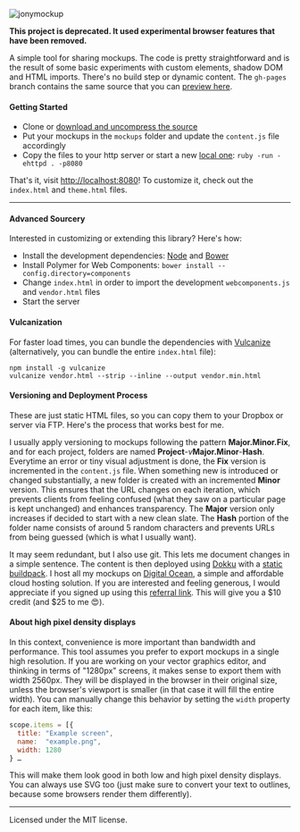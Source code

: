 ![jonymockup](https://jonymockup.david.tools/logo.svg)

**This project is deprecated. It used experimental browser features that have been removed.**

A simple tool for sharing mockups. The code is pretty straightforward and is the result of some basic experiments with custom elements, shadow DOM and HTML imports. There's no build step or dynamic content. The `gh-pages` branch contains the same source that you can [preview here](https://dmfrancisco.github.io/jonymockup).

#### Getting Started

* Clone or [download and uncompress the source](https://jonymockup.david.tools)
* Put your mockups in the `mockups` folder and update the `content.js` file accordingly
* Copy the files to your http server or start a new [local one](https://gist.github.com/willurd/5720255): `ruby -run -ehttpd . -p8080`

That's it, visit [http://localhost:8080](http://localhost:8080)! To customize it, check out the `index.html` and `theme.html` files.

---

#### Advanced Sourcery

Interested in customizing or extending this library? Here's how:

* Install the development dependencies: [Node](http://nodejs.org/) and [Bower](http://bower.io/#install-bower)
* Install Polymer for Web Components: `bower install --config.directory=components`
* Change `index.html` in order to import the development `webcomponents.js` and `vendor.html` files
* Start the server

#### Vulcanization

For faster load times, you can bundle the dependencies with [Vulcanize](https://github.com/polymer/vulcanize) (alternatively, you can bundle the entire `index.html` file):

```
npm install -g vulcanize
vulcanize vendor.html --strip --inline --output vendor.min.html
```

#### Versioning and Deployment Process

These are just static HTML files, so you can copy them to your Dropbox or server via FTP. Here's the process that works best for me.

I usually apply versioning to mockups following the pattern **Major.Minor.Fix**, and for each project, folders are named **Project**_-v_**Major.Minor**-**Hash**. Everytime an error or tiny visual adjustment is done, the **Fix** version is incremented in the `content.js` file. When something new is introduced or changed substantially, a new folder is created with an incremented **Minor** version. This ensures that the URL changes on each iteration, which prevents clients from feeling confused (what they saw on a particular page is kept unchanged) and enhances transparency. The **Major** version only increases if decided to start with a new clean slate. The **Hash** portion of the folder name consists of around 5 random characters and prevents URLs from being guessed (which is what I usually want).

It may seem redundant, but I also use git. This lets me document changes in a simple sentence. The content is then deployed using [Dokku](https://github.com/progrium/dokku) with a [static buildpack](https://github.com/florianheinemann/buildpack-nginx). I host all my mockups on [Digital Ocean](https://digitalocean.com), a simple and affordable cloud hosting solution. If you are interested and feeling generous, I would appreciate if you signed up using this [referral link](https://www.digitalocean.com/?refcode=7eb2969f7001). This will give you a $10 credit (and $25 to me :heart_eyes:).

#### About high pixel density displays

In this context, convenience is more important than bandwidth and performance. This tool assumes you prefer to export mockups in a single high resolution. If you are working on your vector graphics editor, and thinking in terms of "1280px" screens, it makes sense to export them with width 2560px. They will be displayed in the browser in their original size, unless the browser's viewport is smaller (in that case it will fill the entire width). You can manually change this behavior by setting the `width` property for each item, like this:

```javascript
scope.items = [{
  title: "Example screen",
  name:  "example.png",
  width: 1280
} …
```

This will make them look good in both low and high pixel density displays. You can always use SVG too (just make sure to convert your text to outlines, because some browsers render them differently).

---

Licensed under the MIT license.
